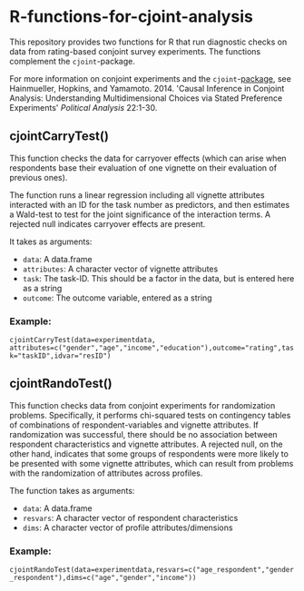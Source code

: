 # R-functions-for-cjoint-analysis

This repository provides two functions for R that run diagnostic checks on data from rating-based conjoint survey experiments. The functions complement the `cjoint`-package.

For more information on conjoint experiments and the `cjoint`-[package](https://rdrr.io/cran/cjoint/man/cjoint-package.html), see Hainmueller, Hopkins, and Yamamoto. 2014. 'Causal Inference in Conjoint Analysis: Understanding Multidimensional Choices via Stated Preference Experiments' *Political Analysis* 22:1-30.

## cjointCarryTest()

This function checks the data for carryover effects (which can arise when respondents base their evaluation of one vignette on their evaluation of previous ones).

The function runs a linear regression including all vignette attributes interacted with an ID for the task number as predictors, and then estimates a Wald-test to test for the joint significance of the interaction terms. A rejected null indicates carryover effects are present.

It takes as arguments:
* `data`: A data.frame
* `attributes`: A character vector of vignette attributes
* `task`: The task-ID. This should be a factor in the data, but is entered here as a string
* `outcome`: The outcome variable, entered as a string

### Example:
`cjointCarryTest(data=experimentdata, attributes=c("gender","age","income","education"),outcome="rating",task="taskID",idvar="resID")`

## cjointRandoTest()

This function checks data from conjoint experiments for randomization problems. Specifically, it performs chi-squared tests on contingency tables of combinations of respondent-variables and vignette attributes. If randomization was successful, there should be no association between respondent characteristics and vignette attributes. A rejected null, on the other hand, indicates that some groups of respondents were more likely to be presented with some vignette attributes, which can result from problems with the randomization of attributes across profiles.

The function takes as arguments:
* `data`: A data.frame
* `resvars`: A character vector of respondent characteristics
* `dims`: A character vector of profile attributes/dimensions

### Example:
`cjointRandoTest(data=experimentdata,resvars=c("age_respondent","gender_respondent"),dims=c("age","gender","income"))`
